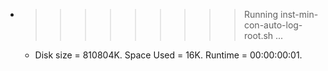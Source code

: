 * >>>>>>>>> Running inst-min-con-auto-log-root.sh ...
  * Disk size = 810804K. Space Used = 16K. Runtime = 00:00:00:01.
